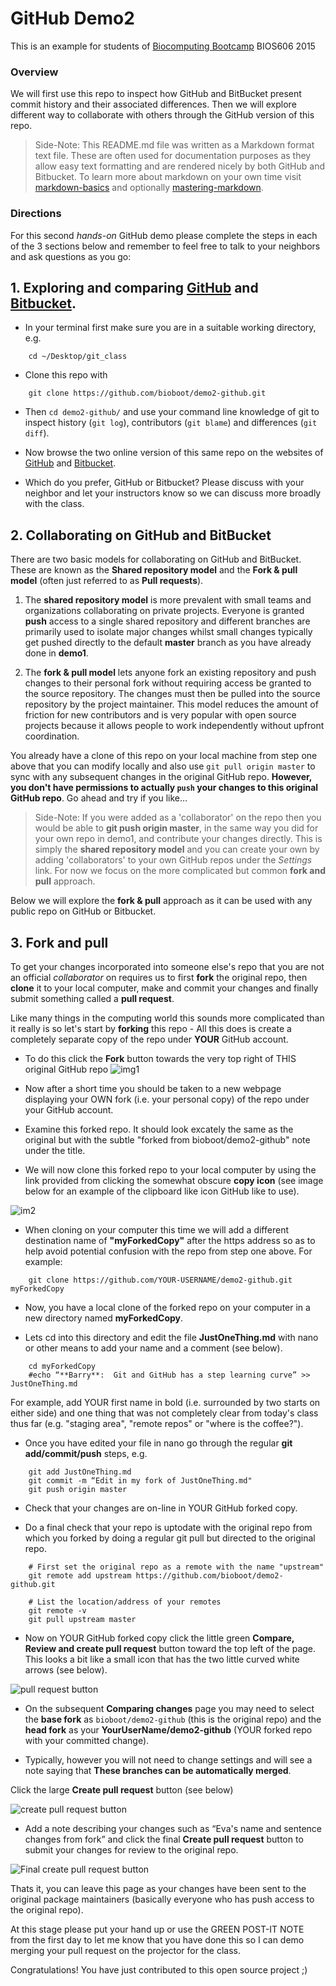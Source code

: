 # GitHub Demo2 
This is an example for students of [Biocomputing Bootcamp](http://bioboot.github.io/web-2015/) BIOS606 2015

### Overview
We will first use this repo to inspect how GitHub and BitBucket present commit history and their associated differences. Then we will explore different way to collaborate with others through the GitHub version of this repo.

> Side-Note: This README.md file was written as a Markdown format text file. These are often used for documentation purposes as they allow easy text formatting and are rendered nicely by both GitHub and Bitbucket. To learn more about markdown on your own time visit [markdown-basics](https://help.github.com/articles/markdown-basics/) and optionally [mastering-markdown](https://guides.github.com/features/mastering-markdown).

### Directions
For this second _hands-on_ GitHub demo please complete the steps in each of the 3 sections below and remember to feel free to talk to your neighbors and ask questions as you go: 


## 1. Exploring and comparing [GitHub](https://github.com/bioboot/demo2-github) and [Bitbucket](https://bitbucket.org/bjgrant/demo2-github/).
- In your terminal first make sure you are in a suitable working directory, e.g. 
```
    cd ~/Desktop/git_class
```

- Clone this repo with 
```
    git clone https://github.com/bioboot/demo2-github.git
```

- Then `cd demo2-github/` and use your command line knowledge of git to inspect history (`git log`), contributors (`git blame`) and differences (`git diff`).

- Now browse the two online version of this same repo on the websites of [GitHub](https://github.com/bioboot/demo2-github) and [Bitbucket](https://bitbucket.org/bjgrant/demo2-github/).

- Which do you prefer, GitHub or Bitbucket? Please discuss with your 
neighbor and let your instructors know so we can discuss more broadly 
with the class.



## 2.  Collaborating on GitHub and BitBucket
There are two basic models for collaborating on GitHub and BitBucket. These are known as the **Shared repository model** and the **Fork & pull model** (often just referred to as **Pull requests**).


1. The **shared repository model** is more prevalent with small teams and organizations collaborating on private projects. Everyone is granted **push** access to a single shared repository and different branches are primarily used to isolate major changes whilst small changes typically get pushed directly to the default **master** branch as you have already done in **demo1**.


2. The **fork & pull model** lets anyone fork an existing repository and push changes to their personal fork without requiring access be granted to the source repository. The changes must then be pulled into the source repository by the project maintainer. This model reduces the amount of friction for new contributors and is very popular with open source projects because it allows people to work independently without upfront coordination.



You already have a clone of this repo on your local machine from step 
one above that you can modify locally and also use `git pull origin master` to sync with any subsequent changes in the original GitHub repo. **However, you don't have permissions to actually `push` your changes to this original GitHub repo**. Go ahead and try if you like… 

> Side-Note: If you were added as a 'collaborator' on the repo then you would be able to **git push origin master**, in the same way you did for your own repo in demo1, and contribute your changes directly. This is simply the **shared repository model** and you can create your own by adding 'collaborators' to your own GitHub repos under the *Settings* link. For now we focus on the more complicated but common **fork and pull** approach. 


Below we will explore the **fork & pull** approach as it can be used with any public repo on GitHub or Bitbucket.



## 3. Fork and pull
To get your changes incorporated into someone else's repo that you are not an official *collaborator* on requires us to first **fork** the original repo, then **clone** it to your local computer, make and commit your changes and finally submit something called a **pull request**.

Like many things in the computing world this sounds more complicated 
than it really is so let's start by **forking** this repo - All this does is create a completely separate copy of the repo under **YOUR** GitHub account.

- To do this click the **Fork** button towards the very top right of THIS original GitHub repo 
![img1](https://help.github.com/assets/images/help/repository/fork_button.jpg)

- Now after a short time you should be taken to a new webpage displaying your OWN fork (i.e. your personal copy) of the repo under your GitHub account.

- Examine this forked repo. It should look excately the same as the original but with the subtle "forked from bioboot/demo2-github" note under the title.

- We will now clone this forked repo to your local computer by using the link provided from clicking the somewhat obscure **copy icon** (see image below for an example of the clipboard like icon GitHub like to use).

![im2](https://help.github.com/assets/images/help/repository/clone-repo-clone-url-button.png)

-  When cloning on your computer this time we will add a different destination name of **"myForkedCopy"** after the https address so as to help avoid potential confusion with the repo from step one above. For example:  

```
    git clone https://github.com/YOUR-USERNAME/demo2-github.git myForkedCopy
```

- Now, you have a local clone of the forked repo on your computer in a new directory named **myForkedCopy**.

- Lets cd into this directory and edit the file **JustOneThing.md** with nano or other means to add your name and a comment (see below). 

```
    cd myForkedCopy
    #echo “**Barry**:  Git and GitHub has a step learning curve” >> JustOneThing.md
```

For example, add YOUR first name in bold (i.e. surrounded by two starts 
on either side) and one thing that was not completely clear from today's class thus far (e.g. "staging area", "remote repos" or "where is the coffee?").


- Once you have edited your file in nano go through the regular **git add/commit/push** steps, e.g.

```
    git add JustOneThing.md
    git commit -m “Edit in my fork of JustOneThing.md"
    git push origin master
```

- Check that your changes are on-line in YOUR GitHub forked copy.

- Do a final check that your repo is uptodate with the original repo 
from which you forked by doing a regular git pull but directed to the original repo.

```
    # First set the original repo as a remote with the name "upstream" 
    git remote add upstream https://github.com/bioboot/demo2-github.git

    # List the location/address of your remotes
    git remote -v
    git pull upstream master
```    

- Now on YOUR GitHub forked copy click the little green **Compare, Review and create pull request** button toward the top left of the page. This looks a bit like a small icon that has the two little curved white arrows (see below).

![pull request button](https://help.github.com/assets/images/help/pull_requests/pull-request-start-review-button.png)

- On the subsequent **Comparing changes** page you may need to select the **base fork** as `bioboot/demo2-github` (this is the original repo) and the **head fork** as your **YourUserName/demo2-github** (YOUR forked repo with your committed change). 

- Typically, however you will not need to change settings and will see a note saying that **These branches can be automatically merged**. 

Click the large **Create pull request** button (see below)

![create pull request button](https://help.github.com/assets/images/help/pull_requests/pull-request-click-to-create.png)

- Add a note describing your changes such as “Eva's name and sentence changes from fork” and click the final **Create pull request** button to submit your changes for review to the original repo.

![Final create pull request button](https://help.github.com/assets/images/help/pull_requests/pullrequest-send.png)


Thats it, you can leave this page as your changes have been sent to the original package maintainers (basically everyone who has push access to the original repo). 

At this stage please put your hand up or use the GREEN POST-IT NOTE from the first day to let me know that you have done this so I can demo merging your pull request on the projector for the class.

Congratulations! You have just contributed to this open source project ;)



